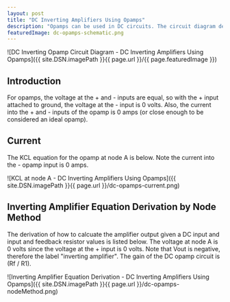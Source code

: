 ```yaml
---
layout: post
title: "DC Inverting Amplifiers Using Opamps"
description: "Opamps can be used in DC circuits. The circuit diagram defines an inverting amplifier."
featuredImage: dc-opamps-schematic.png
---
```

![DC Inverting Opamp Circuit Diagram - DC Inverting Amplifiers Using
Opamps]({{ site.DSN.imagePath }}{{ page.url }}/{{ page.featuredImage }})

Introduction
------------

For opamps, the voltage at the + and - inputs are equal, so with the +
input attached to ground, the voltage at the - input is 0 volts. Also,
the current into the + and - inputs of the opamp is 0 amps (or close
enough to be considered an ideal opamp).

Current
-------

The KCL equation for the opamp at node A is below. Note the current into
the - opamp input is 0 amps.

![KCL at node A - DC Inverting Amplifiers Using
Opamps]({{ site.DSN.imagePath }}{{ page.url }}/dc-opamps-current.png)

Inverting Amplifier Equation Derivation by Node Method
------------------------------------------------------

The derivation of how to calcuate the amplifier output given a DC input
and input and feedback resistor values is listed below. The voltage at
node A is 0 volts since the voltage at the + input is 0 volts. Note that
Vout is negative, therefore the label "inverting amplifier". The gain of
the DC opamp circuit is (Rf / R1).

![Inverting Amplifier Equation Derivation - DC Inverting Amplifiers
Using Opamps]({{ site.DSN.imagePath }}{{ page.url }}/dc-opamps-nodeMethod.png)

